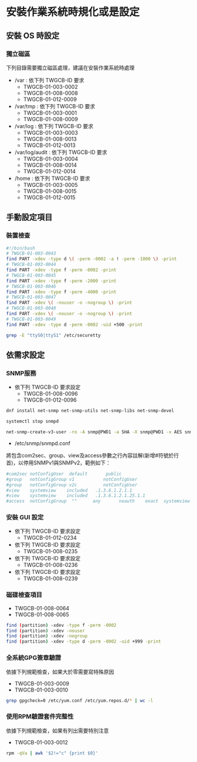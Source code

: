 # 安裝作業系統時規化或是設定

## 安裝 OS 時設定

### 獨立磁區

下列目錄需要獨立磁區處理，建議在安裝作業系統時處理

* /var : 依下列 TWGCB-ID 要求
  * TWGCB-01-003-0002
  * TWGCB-01-008-0008
  * TWGCB-01-012-0009
* /var/tmp : 依下列 TWGCB-ID 要求
  * TWGCB-01-003-0001
  * TWGCB-01-008-0009
* /var/log : 依下列 TWGCB-ID 要求
  * TWGCB-01-003-0003
  * TWGCB-01-008-0013
  * TWGCB-01-012-0013
* /var/log/audit : 依下列 TWGCB-ID 要求
  * TWGCB-01-003-0004
  * TWGCB-01-008-0014
  * TWGCB-01-012-0014
* /home : 依下列 TWGCB-ID 要求
  * TWGCB-01-003-0005
  * TWGCB-01-008-0015
  * TWGCB-01-012-0015

## 手動設定項目

### 裝置檢查

```bash
#!/bin/bash
# TWGCB-01-003-0043
find PART -xdev -type d \( -perm -0002 -a ! -perm -1000 \) -print
# TWGCB-01-003-0044
find PART -xdev -type f -perm -0002 -print
# TWGCB-01-003-0045
find PART -xdev -type f -perm -2000 -print
# TWGCB-01-003-0046
find PART -xdev -type f -perm -4000 -print
# TWGCB-01-003-0047
find PART -xdev \( -nouser -o -nogroup \) -print
# TWGCB-01-003-0048
find PART -xdev \( -nouser -o -nogroup \) -print
# TWGCB-01-003-0049
find PART -xdev -type d -perm -0002 -uid +500 -print

grep -E "ttyS0|ttyS1" /etc/securetty
```


## 依需求設定

### SNMP服務

* 依下列 TWGCB-ID 要求設定
  * TWGCB-01-008-0096
  * TWGCB-01-012-0096

```bash
dnf install net-snmp net-snmp-utils net-snmp-libs net-snmp-devel

systemctl stop snmpd

net-snmp-create-v3-user -ro -A snmp@PWD1 -a SHA -X snmp@PWD1 -x AES snmpAdmin
```

* /etc/snmp/snmpd.conf

將包含com2sec、group、view及access參數之行內容註解(新增#符號於行首)，以停用SNMPv1與SNMPv2，範例如下：

```conf
#com2sec notConfigUser  default       public
#group   notConfigGroup v1           notConfigUser
#group   notConfigGroup v2c          notConfigUser
#view    systemview    included   .1.3.6.1.2.1.1
#view    systemview    included   .1.3.6.1.2.1.25.1.1
#access  notConfigGroup  ""      any       noauth    exact  systemview none none
```


### 安裝 GUI 設定

* 依下列 TWGCB-ID 要求設定
  * TWGCB-01-012-0234
* 依下列 TWGCB-ID 要求設定
  * TWGCB-01-008-0235
* 依下列 TWGCB-ID 要求設定
  * TWGCB-01-008-0236
* 依下列 TWGCB-ID 要求設定
  * TWGCB-01-008-0239

### 磁碟檢查項目

* TWGCB-01-008-0064
* TWGCB-01-008-0065

```bash
find (partition) -xdev -type f -perm -0002
find (partition) -xdev -nouser
find (partition) -xdev -nogroup
find (partition) -xdev -type d -perm -0002 -uid +999 -print
```



### 全系統GPG簽章驗證

依據下列規範檢查，如果大於零需要寫特殊原因

* TWGCB-01-003-0009
* TWGCB-01-003-0010

```bash
grep gpgcheck=0 /etc/yum.conf /etc/yum.repos.d/* | wc -l
```

### 使用RPM驗證套件完整性

依據下列規範檢查，如果有列出需要特別注意

* TWGCB-01-003-0012

```bash
rpm -qVa | awk '$2!="c" {print $0}'
```
